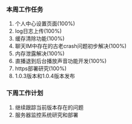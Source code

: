 ### 本周工作任务
1. 个人中心设置页面(100%)
2. log日志上传(100%)
3. 缓存清除功能(100%)
4. 聊天IM中存在的古老crash问题初步解决(100%)
5. 内存泄露解决(100%)
6. 直播退到后台播放声音功能开发(100%)
7. https部署研究(100%)
9. 1.0.3版本和1.0.4版本发布

### 下周工作计划

1. 继续跟踪当前版本存在的问题
2. 服务器监控系统研究和部署



